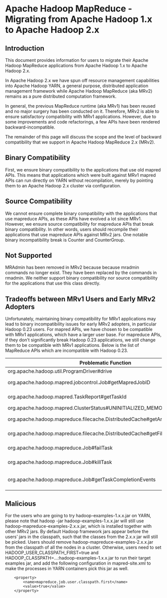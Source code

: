 

# Apache Hadoop MapReduce - Migrating from Apache Hadoop 1.x to Apache Hadoop 2.x

## Introduction

This document provides information for users to migrate their Apache Hadoop MapReduce applications from Apache Hadoop 1.x to Apache Hadoop 2.x.

In Apache Hadoop 2.x we have spun off resource management capabilities into Apache Hadoop YARN, a general purpose, distributed application management framework while Apache Hadoop MapReduce (aka MRv2) remains as a pure distributed computation framework.

In general, the previous MapReduce runtime (aka MRv1) has been reused and no major surgery has been conducted on it. Therefore, MRv2 is able to ensure satisfactory compatibility with MRv1 applications. However, due to some improvements and code refactorings, a few APIs have been rendered backward-incompatible.

The remainder of this page will discuss the scope and the level of backward compatibility that we support in Apache Hadoop MapReduce 2.x (MRv2).

## Binary Compatibility

First, we ensure binary compatibility to the applications that use old mapred APIs. This means that applications which were built against MRv1 mapred APIs can run directly on YARN without recompilation, merely by pointing them to an Apache Hadoop 2.x cluster via configuration.

## Source Compatibility

We cannot ensure complete binary compatibility with the applications that use mapreduce APIs, as these APIs have evolved a lot since MRv1. However, we ensure source compatibility for mapreduce APIs that break binary compatibility. In other words, users should recompile their applications that use mapreduce APIs against MRv2 jars. One notable binary incompatibility break is Counter and CounterGroup.

## Not Supported

MRAdmin has been removed in MRv2 because because mradmin commands no longer exist. They have been replaced by the commands in rmadmin. We neither support binary compatibility nor source compatibility for the applications that use this class directly.

## Tradeoffs between MRv1 Users and Early MRv2 Adopters

Unfortunately, maintaining binary compatibility for MRv1 applications may lead to binary incompatibility issues for early MRv2 adopters, in particular Hadoop 0.23 users. For mapred APIs, we have chosen to be compatible with MRv1 applications, which have a larger user base. For mapreduce APIs, if they don’t significantly break Hadoop 0.23 applications, we still change them to be compatible with MRv1 applications. Below is the list of MapReduce APIs which are incompatible with Hadoop 0.23.

Problematic Function |  Incompatibility Issue  
---|---  
org.apache.hadoop.util.ProgramDriver#drive  |  Return type changes from void to int   
org.apache.hadoop.mapred.jobcontrol.Job#getMapredJobID  |  Return type changes from String to JobID   
org.apache.hadoop.mapred.TaskReport#getTaskId  |  Return type changes from String to TaskID   
org.apache.hadoop.mapred.ClusterStatus#UNINITIALIZED_MEMORY_VALUE  |  Data type changes from long to int   
org.apache.hadoop.mapreduce.filecache.DistributedCache#getArchiveTimestamps  |  Return type changes from long[] to String[]   
org.apache.hadoop.mapreduce.filecache.DistributedCache#getFileTimestamps  |  Return type changes from long[] to String[]   
org.apache.hadoop.mapreduce.Job#failTask  |  Return type changes from void to boolean   
org.apache.hadoop.mapreduce.Job#killTask  |  Return type changes from void to boolean   
org.apache.hadoop.mapreduce.Job#getTaskCompletionEvents  |  Return type changes from o.a.h.mapred.TaskCompletionEvent[] to o.a.h.mapreduce.TaskCompletionEvent[]   
  
## Malicious

For the users who are going to try hadoop-examples-1.x.x.jar on YARN, please note that hadoop -jar hadoop-examples-1.x.x.jar will still use hadoop-mapreduce-examples-2.x.x.jar, which is installed together with other MRv2 jars. By default Hadoop framework jars appear before the users’ jars in the classpath, such that the classes from the 2.x.x jar will still be picked. Users should remove hadoop-mapreduce-examples-2.x.x.jar from the classpath of all the nodes in a cluster. Otherwise, users need to set HADOOP_USER_CLASSPATH_FIRST=true and HADOOP_CLASSPATH=...:hadoop-examples-1.x.x.jar to run their target examples jar, and add the following configuration in mapred-site.xml to make the processes in YARN containers pick this jar as well.
    
    
        <property>
            <name>mapreduce.job.user.classpath.first</name>
            <value>true</value>
        </property>
    
